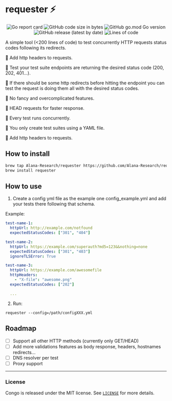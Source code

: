 # requester ⚡️

<p align="center" >
  <img alt="Go report card" src="https://goreportcard.com/badge/github.com/Alana-Research/requester">
  <img alt="GitHub code size in bytes" src="https://img.shields.io/github/languages/code-size/Alana-Research/requester">
  <img alt="GitHub go.mod Go version" src="https://img.shields.io/github/go-mod/go-version/Alana-Research/requester">
  <img alt="GitHub release (latest by date)" src="https://img.shields.io/github/v/release/Alana-Research/requester">
  <img alt="Lines of code" src="https://img.shields.io/tokei/lines/github/Alana-Research/requester">
</p>


A simple tool (<200 lines of code) to test concurrently HTTP requests status codes following its redirects.

🌈 Add http headers to requests.

🌈 Test your test suite endpoints are returning the desired status code (200, 202, 401...).

🌈 If there should be some http redirects before hitting the endpoint you can test the request is doing them all with the desired status codes.

🌈 No fancy and overcomplicated features.

🌈 HEAD requests for faster response.

🌈 Every test runs concurrently.

🌈 You only create test suites using a YAML file.

🌈 Add http headers to requests.

## How to install

```sh
brew tap Alana-Research/requester https://github.com/Alana-Research/requester
brew install requester
```

## How to use

1. Create a config yml file as the example one config_example.yml and add your tests there following that schema.

Example:

```yml
test-name-1:
  httpUrl: http://example.com/notfound
  expectedStatusCodes: ["301", "404"]

test-name-2:
  httpUrl: https://example.com/superauth?md5=123&&nothing=none
  expectedStatusCodes: ["301", "403"]
  ignoreTLSError: True 

test-name-3:
  httpUrl: https://example.com/awesomefile
  httpHeaders: 
    - "X-file": "awesome.png"
  expectedStatusCodes: ["202"]

  ...
```

2. Run:

```
requester --config=/path/configXXX.yml 
```

## Roadmap

- [ ] Support all other HTTP methods (currently only GET/HEAD)
- [ ] Add more validations features as body response, headers, hostnames redirects...
- [ ] DNS resolver per test
- [ ] Proxy support

---

### License

Congo is released under the MIT license. See [`LICENSE`](https://github.com/Alana-Research/requester/blob/master/LICENSE) for more details.
